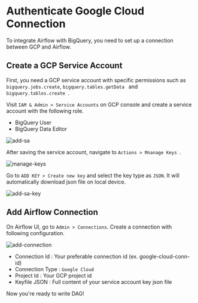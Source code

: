 # Authenticate Google Cloud Connection

To integrate Airflow with BigQuery, you need to set up a connection between GCP and Airflow.

## Create a GCP Service Account 

First, you need a GCP service account with specific permissions such as `bigquery.jobs.create`, 
`bigquery.tables.getData ` and `bigquery.tables.create `. 

Visit `IAM & Admin > Service Accounts` on GCP console and create a service account with the following role.

* BigQuery User 
* BigQuery Data Editor 

![add-sa](/airflow-with-bigquery-guide/img/add-sa.png)

After saving the service account, navigate to `Actions > Mnanage Keys `. 

![manage-keys](/airflow-with-bigquery-guide/img/manage-keys.png)


Go to `ADD KEY > Create new key` and select the key type as `JSON`. 
It will automatically download json file on local device. 

![add-sa-key](/airflow-with-bigquery-guide/img/add-sa-key.png)

## Add Airflow Connection

On Airflow UI, go to `Admin > Connections`. Create a connection with following configuration.

![add-connection](/airflow-with-bigquery-guide/img/add-connection.png)

* Connection Id : Your preferable connection id (ex. google-cloud-conn-id)
* Connection Type : `Google Cloud`
* Project Id : Your GCP project id
* Keyfile JSON : Full content of your service account key json file 


Now you're ready to write DAG! 